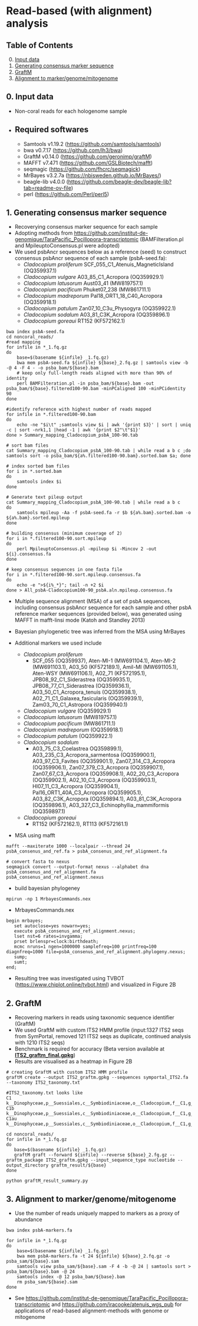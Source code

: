 # Read-based (with alignment) analysis 

## Table of Contents
0. [Input data](#input)
1. [Generating consensus marker sequence](#consensus)
2. [GraftM](#graftm)
3. [Alignment to marker/genome/mitogenome](#alignmentgenome)

## 0. Input data <a name="input"></a>
- Non-coral reads for each hologenome sample
- ## Required softwares 
     - Samtools v1.19.2 (https://github.com/samtools/samtools) 
     - bwa v0.7.17 (https://github.com/lh3/bwa)
     - GraftM v0.14.0 (https://github.com/geronimp/graftM)
     - MAFFT v7.471 (https://github.com/GSLBiotech/mafft)
     - seqmagic (https://github.com/fhcrc/seqmagick)
     - MrBayes v3.2.7a (https://nbisweden.github.io/MrBayes/)
     - beagle-lib v4.0.0 (https://github.com/beagle-dev/beagle-lib?tab=readme-ov-file)
     - perl  (https://github.com/Perl/perl5)

## 1. Generating consensus marker sequence <a name="consensus"></a>
- Recoverying consensus marker sequence for each sample 
- Adopting methods from https://github.com/institut-de-genomique/TaraPacific_Pocillopora-transcriptomic (BAMFilteration.pl and MpileuptoConsensus.pl were adopted) 
- We used psbAncr sequences below as a reference (seed) to construct consensus psbAncr sequence of each sample (psbA-seed.fa):
  - _Cladocopium proliferum_ SCF_055_C1_Atenuis_MagneticIsland (OQ359937.1)
  - _Cladocopium vulgare_ A03_85_C1_Acropora (OQ359929.1)
  - _Cladocopium latusorum_ Aust03_41 (MW819757.1)
  - _Cladocopium pacificum_ Phuket07_238 (MW861711.1)
  - _Cladocopium madreporum_ Pal18_ORT1_18_C40_Acropora (OQ359918.1)
  - _Cladocopium patulum_ Zan07_10_C3u_Physogyra (OQ359922.1)
  - _Cladocopium sodalum_ A03_81_C3K_Acropora (OQ359896.1)
  - _Cladocopium goreaui_ RT152 (KF572162.1)

```
bwa index psbA-seed.fa
cd noncoral_reads/
#read mapping
for infile in *_1.fq.gz
do
    base=$(basename ${infile} _1.fq.gz)
    bwa mem psbA-seed.fa ${infile} ${base}_2.fq.gz | samtools view -b -@ 4 -F 4 - -o psba_bam/${base}.bam
    # keep only full-length reads aligned with more than 90% of identity
    perl BAMFilteration.pl -in psba_bam/${base}.bam -out psba_bam/${base}.filtered100-90.bam -minPCaligned 100 -minPCidentity 90    
done

#identify reference with highest number of reads mapped 
for infile in *.filtered100-90.bam
do
    echo -ne "$i\t" ;samtools view $i | awk '{print $3}' | sort | uniq -c | sort -nrk1,1 |head -1 | awk '{print $2"\t"$1}'
done > Summary_mapping_Cladocopium_psbA_100-90.tab

# sort bam files 
cat Summary_mapping_Cladocopium_psbA_100-90.tab | while read a b c ;do samtools sort -o psba_bam/${a%.filtered100-90.bam}.sorted.bam $a; done

# index sorted bam files 
for i in *.sorted.bam
do
    samtools index $i
done

# Generate text pileup output
cat Summary_mapping_Cladocopium_psbA_100-90.tab | while read a b c
do
    samtools mpileup -Aa -f psbA-seed.fa -r $b ${a%.bam}.sorted.bam -o ${a%.bam}.sorted.mpileup
done

# building consensus (minimum coverage of 2) 
for i in *.filtered100-90.sort.mpileup
do
    perl MpileuptoConsensus.pl -mpileup $i -Mincov 2 -out ${i}.consensus.fa
done

# keep consensus sequences in one fasta file 
for i in *.filtered100-90.sort.mpileup.consensus.fa
do
    echo -e ">${i%_*}"; tail -n +2 $i
done > All_psbA-Cladocopium100-90_psbA.aln.mpileup.consensus.fa
```

- Multiple sequence alignment (MSA) of a set of psbA sequences, including consensus psbAncr sequence for each sample and other psbA reference marker sequences (provided below), was generated using MAFFT in mafft-linsi mode (Katoh and Standley 2013)
- Bayesian phylogenetic tree was inferred from the MSA using MrBayes
- Additional markers we used include
  - _Cladocopium proliferum_
    - SCF_055 (OQ359937), Aten-MI-1 (MW691104.1), Aten-MI-2 (MW691103.1), A03_50 (KF572189.1), Amil-MI (MW691105.1), Aten-WSY (MW691106.1), A02_71 (KF572195.1), JPB08_92_C1_Siderastrea (OQ359935.1), JPB08_77_C1_Siderastrea (OQ359936.1), A03_50_C1_Acropora_tenuis (OQ359938.1), A02_71_C1_Galaxea_fasicularis (OQ359939.1), Zam03_70_C1_Astropora (OQ359940.1)
  - _Cladocopium vulgare_ (OQ359929.1)
  - _Cladocopium latusorum_ (MW819757.1)
  - _Cladocopium pacificum_ (MW861711.1)
  - _Cladocopium madreporum_ (OQ359918.1)
  - _Cladocopium patulum_ (OQ359922.1)
  - _Cladocopium sodalum_
    - A03_75_C3_Coelastrea OQ359899.1), A03_235_C3_Acropora_sarmentosa (OQ359900.1), A03_97_C3_Favites (OQ359901.1), Zan07_314_C3_Acropora (OQ359906.1), Zan07_379_C3_Acropora (OQ359907.1), Zan07_67_C3_Acropora (OQ359908.1), A02_20_C3_Acropora (OQ359902.1), A02_10_C3_Acropora (OQ359903.1), HI07_11_C3_Acropora (OQ359904.1), Pal16_ORT1_40A_C3_Acropora (OQ359905.1), A03_82_C3K_Acropora (OQ359894.1), A03_81_C3K_Acropora (OQ359896.1), A03_327_C3_Echinophyllia_mammiformis (OQ359897.1)
  - _Cladocopium goreaui_
    - RT152 (KF572162.1), RT113 (KF572161.1)

- MSA using mafft 
```
mafft --maxiterate 1000 --localpair --thread 24 psbA_consenus_and_ref.fa > psbA_consenus_and_ref_alignment.fa

# convert fasta to nexus
seqmagick convert --output-format nexus --alphabet dna psbA_consenus_and_ref_alignment.fa psbA_consenus_and_ref_alignment.nexus
```

- build bayesian phylogeney
```
mpirun -np 1 MrbayesCommands.nex
```

- MrbayesCommands.nex
```
begin mrbayes;
   set autoclose=yes nowarn=yes;
   execute psbA_consenus_and_ref_alignment.nexus;
   lset nst=6 rates=invgamma;
   prset brlenspr=clock:birthdeath;
   mcmc nruns=1 ngen=1000000 samplefreq=100 printfreq=100 diagnfreq=1000 file=psbA_consenus_and_ref_alignment.phylogeny.nexus;
   sump;
   sumt;
end;
```
- Resulting tree was investigated using TVBOT (https://www.chiplot.online/tvbot.html) and visualized in Figure 2B

## 2. GraftM <a name="graftm"></a>
- Recovering markers in reads using taxonomic sequence identifier (GraftM)
- We used GraftM with custom ITS2 HMM profile (input:1327 ITS2 seqs from SymPortal, removed 121 ITS2 seqs as duplicate, continued analysis with 1210 ITS2 seqs)
- Benchmark is required for accuracy (Beta version available at **[ ITS2_graftm_final.gpkg](ITS2_graftm_final.gpkg)**)
- Results are visualised as a heatmap in Figure 2B

```
# creating GraftM with custom ITS2 HMM profile 
graftM create --output ITS2_graftm.gpkg --sequences symportal_ITS2.fa --taxonomy ITS2_taxonomy.txt

#ITS2_taxonomy.txt looks like
C1	k__Dinophyceae,p__Suessiales,c__Symbiodiniaceae,o__Cladocopium,f__C1,g__C1
C1b	k__Dinophyceae,p__Suessiales,c__Symbiodiniaceae,o__Cladocopium,f__C1,g__C1b
C1au	k__Dinophyceae,p__Suessiales,c__Symbiodiniaceae,o__Cladocopium,f__C1,g__C1au

cd noncoral_reads/
for infile in *_1.fq.gz
do
   base=$(basename ${infile} _1.fq.gz)
   graftM graft --forward ${infile} --reverse ${base}_2.fq.gz --graftm_package ITS2_graftm.gpkg --input_sequence_type nucleotide --output_directory graftm_result/${base}
done

python graftM_result_summary.py
```

## 3. Alignment to marker/genome/mitogenome <a name="alignmentgenome"></a>
- Use the number of reads uniquely mapped to markers as a proxy of abundance

```
bwa index psbA-markers.fa

for infile in *_1.fq.gz
do
    base=$(basename ${infile} _1.fq.gz)
    bwa mem psbA-markers.fa -t 24 ${infile} ${base}_2.fq.gz -o psba_sam/${base}.sam
    samtools view psba_sam/${base}.sam -F 4 -b -@ 24 | samtools sort > psba_bam/${base}.bam -@ 24
    samtools index -@ 12 psba_bam/${base}.bam
    rm psba_sam/${base}.sam
done
```

- See https://github.com/institut-de-genomique/TaraPacific_Pocillopora-transcriptomic and https://github.com/iracooke/atenuis_wgs_pub for applications of read-based alignment-methods with genome or mitogenome
